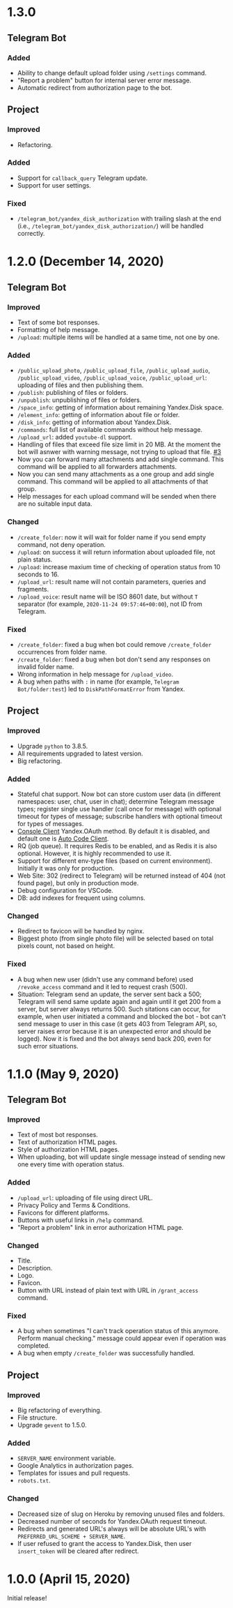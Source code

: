 # 1.3.0

## Telegram Bot

### Added

- Ability to change default upload folder using `/settings` command.
- "Report a problem" button for internal server error message.
- Automatic redirect from authorization page to the bot.

## Project

### Improved

- Refactoring.

### Added

- Support for `callback_query` Telegram update.
- Support for user settings.

### Fixed

- `/telegram_bot/yandex_disk_authorization` with trailing slash at the end (i.e., `/telegram_bot/yandex_disk_authorization/`) will be handled correctly.


# 1.2.0 (December 14, 2020)

## Telegram Bot

### Improved

- Text of some bot responses.
- Formatting of help message.
- `/upload`: multiple items will be handled at a same time, not one by one.

### Added

- `/public_upload_photo`, `/public_upload_file`, `/public_upload_audio`, `/public_upload_video`, `/public_upload_voice`, `/public_upload_url`: uploading of files and then publishing them.
- `/publish`: publishing of files or folders.
- `/unpublish`: unpublishing of files or folders.
- `/space_info`: getting of information about remaining Yandex.Disk space.
- `/element_info`: getting of information about file or folder.
- `/disk_info`: getting of information about Yandex.Disk.
- `/commands`: full list of available commands without help message.
- `/upload_url`: added `youtube-dl` support.
- Handling of files that exceed file size limit in 20 MB. At the moment the bot will asnwer with warning message, not trying to upload that file. [#3](https://github.com/Amaimersion/yandex-disk-telegram-bot/issues/3)
- Now you can forward many attachments and add single command. This command will be applied to all forwarders attachments.
- Now you can send many attachments as a one group and add single command. This command will be applied to all attachments of that group.
- Help messages for each upload command will be sended when there are no suitable input data.

### Changed

- `/create_folder`: now it will wait for folder name if you send empty command, not deny operation.
- `/upload`: on success it will return information about uploaded file, not plain status.
- `/upload`: increase maxium time of checking of operation status from 10 seconds to 16.
- `/upload_url`: result name will not contain parameters, queries and fragments.
- `/upload_voice`: result name will be ISO 8601 date, but without `T` separator (for example, `2020-11-24 09:57:46+00:00`), not ID from Telegram.

### Fixed

- `/create_folder`: fixed a bug when bot could remove `/create_folder` occurrences from folder name.
- `/create_folder`: fixed a bug when bot don't send any responses on invalid folder name.
- Wrong information in help message for `/upload_video`.
- A bug when paths with `:` in name (for example, `Telegram Bot/folder:test`) led to `DiskPathFormatError` from Yandex.

## Project

### Improved

- Upgrade `python` to 3.8.5.
- All requirements upgraded to latest version.
- Big refactoring.

### Added

- Stateful chat support. Now bot can store custom user data (in different namespaces: user, chat, user in chat); determine Telegram message types; register single use handler (call once for message) with optional timeout for types of message; subscribe handlers with optional timeout for types of messages.
- [Console Client](https://yandex.ru/dev/oauth/doc/dg/reference/console-client.html) Yandex.OAuth method. By default it is disabled, and default one is [Auto Code Client](https://yandex.ru/dev/oauth/doc/dg/reference/auto-code-client.html/).
- RQ (job queue). It requires Redis to be enabled, and as Redis it is also optional. However, it is highly recommended to use it.
- Support for different env-type files (based on current environment). Initially it was only for production.
- Web Site: 302 (redirect to Telegram) will be returned instead of 404 (not found page), but only in production mode.
- Debug configuration for VSCode.
- DB: add indexes for frequent using columns.

### Changed

- Redirect to favicon will be handled by nginx.
- Biggest photo (from single photo file) will be selected based on total pixels count, not based on height.

### Fixed

- A bug when new user (didn't use any command before) used `/revoke_access` command and it led to request crash (500).
- Situation: Telegram send an update, the server sent back a 500; Telegram will send same update again and again until it get 200 from a server, but server always returns 500. Such sitations can occur, for example, when user initiated a command and blocked the bot - bot can't send message to user in this case (it gets 403 from Telegram API, so, server raises error because it is an unexpected error and should be logged). Now it is fixed and the bot always send back 200, even for such error situations.


# 1.1.0 (May 9, 2020)

## Telegram Bot

### Improved

- Text of most bot responses.
- Text of authorization HTML pages.
- Style of authorization HTML pages.
- When uploading, bot will update single message instead of sending new one every time with operation status.

### Added

- `/upload_url`: uploading of file using direct URL.
- Privacy Policy and Terms & Conditions.
- Favicons for different platforms.
- Buttons with useful links in `/help` command.
- "Report a problem" link in error authorization HTML page.

### Changed

- Title.
- Description.
- Logo.
- Favicon.
- Button with URL instead of plain text with URL in `/grant_access` command.

### Fixed

- A bug when sometimes "I can't track operation status of this anymore. Perform manual checking." message could appear even if operation was completed.
- A bug when empty `/create_folder` was successfully handled.

## Project

### Improved

- Big refactoring of everything.
- File structure.
- Upgrade `gevent` to 1.5.0.

### Added

- `SERVER_NAME` environment variable.
- Google Analytics in authorization pages.
- Templates for issues and pull requests.
- `robots.txt`.

### Changed

- Decreased size of slug on Heroku by removing unused files and folders.
- Decreased number of seconds for Yandex.OAuth request timeout.
- Redirects and generated URL's always will be absolute URL's with `PREFERRED_URL_SCHEME + SERVER_NAME`.
- If user refused to grant the access to Yandex.Disk, then user `insert_token` will be cleared after redirect.


# 1.0.0 (April 15, 2020)

Initial release!
